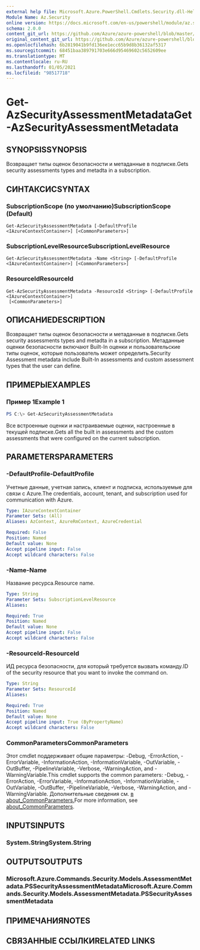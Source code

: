 ```yaml
---
external help file: Microsoft.Azure.PowerShell.Cmdlets.Security.dll-Help.xml
Module Name: Az.Security
online version: https://docs.microsoft.com/en-us/powershell/module/az.security/Get-AzSecurityAssessmentMetadata
schema: 2.0.0
content_git_url: https://github.com/Azure/azure-powershell/blob/master/src/Security/Security/help/Get-AzSecurityAssessmentMetadata.md
original_content_git_url: https://github.com/Azure/azure-powershell/blob/master/src/Security/Security/help/Get-AzSecurityAssessmentMetadata.md
ms.openlocfilehash: 6b2819041b9fd136ee1ecc65b9d8b36132af5317
ms.sourcegitcommit: 68451baa389791703e666d95469602c5652609ee
ms.translationtype: MT
ms.contentlocale: ru-RU
ms.lasthandoff: 01/05/2021
ms.locfileid: "98517718"
---
```

# <span data-ttu-id="0567b-101">Get-AzSecurityAssessmentMetadata</span><span class="sxs-lookup"><span data-stu-id="0567b-101">Get-AzSecurityAssessmentMetadata</span></span>

## <span data-ttu-id="0567b-102">SYNOPSIS</span><span class="sxs-lookup"><span data-stu-id="0567b-102">SYNOPSIS</span></span>
<span data-ttu-id="0567b-103">Возвращает типы оценок безопасности и метаданные в подписке.</span><span class="sxs-lookup"><span data-stu-id="0567b-103">Gets security assessments types and metadta in a subscription.</span></span>

## <span data-ttu-id="0567b-104">СИНТАКСИС</span><span class="sxs-lookup"><span data-stu-id="0567b-104">SYNTAX</span></span>

### <span data-ttu-id="0567b-105">SubscriptionScope (по умолчанию)</span><span class="sxs-lookup"><span data-stu-id="0567b-105">SubscriptionScope (Default)</span></span>
```
Get-AzSecurityAssessmentMetadata [-DefaultProfile <IAzureContextContainer>] [<CommonParameters>]
```

### <span data-ttu-id="0567b-106">SubscriptionLevelResource</span><span class="sxs-lookup"><span data-stu-id="0567b-106">SubscriptionLevelResource</span></span>
```
Get-AzSecurityAssessmentMetadata -Name <String> [-DefaultProfile <IAzureContextContainer>] [<CommonParameters>]
```

### <span data-ttu-id="0567b-107">ResourceId</span><span class="sxs-lookup"><span data-stu-id="0567b-107">ResourceId</span></span>
```
Get-AzSecurityAssessmentMetadata -ResourceId <String> [-DefaultProfile <IAzureContextContainer>]
 [<CommonParameters>]
```

## <span data-ttu-id="0567b-108">ОПИСАНИЕ</span><span class="sxs-lookup"><span data-stu-id="0567b-108">DESCRIPTION</span></span>
<span data-ttu-id="0567b-109">Возвращает типы оценок безопасности и метаданные в подписке.</span><span class="sxs-lookup"><span data-stu-id="0567b-109">Gets security assessments types and metadta in a subscription.</span></span> <span data-ttu-id="0567b-110">Метаданные оценки безопасности включают Built-In оценки и пользовательские типы оценок, которые пользователь может определить.</span><span class="sxs-lookup"><span data-stu-id="0567b-110">Security Assessment metadata include Built-In assessments and custom assessment types that the user can define.</span></span>

## <span data-ttu-id="0567b-111">ПРИМЕРЫ</span><span class="sxs-lookup"><span data-stu-id="0567b-111">EXAMPLES</span></span>

### <span data-ttu-id="0567b-112">Пример 1</span><span class="sxs-lookup"><span data-stu-id="0567b-112">Example 1</span></span>
```powershell
PS C:\> Get-AzSecurityAssessmentMetadata
```

<span data-ttu-id="0567b-113">Все встроенные оценки и настраиваемые оценки, настроенные в текущей подписке.</span><span class="sxs-lookup"><span data-stu-id="0567b-113">Gets all the built in assessments and the custom assessments that were configured on the current subscription.</span></span>

## <span data-ttu-id="0567b-114">PARAMETERS</span><span class="sxs-lookup"><span data-stu-id="0567b-114">PARAMETERS</span></span>

### <span data-ttu-id="0567b-115">-DefaultProfile</span><span class="sxs-lookup"><span data-stu-id="0567b-115">-DefaultProfile</span></span>
<span data-ttu-id="0567b-116">Учетные данные, учетная запись, клиент и подписка, используемые для связи с Azure.</span><span class="sxs-lookup"><span data-stu-id="0567b-116">The credentials, account, tenant, and subscription used for communication with Azure.</span></span>

```yaml
Type: IAzureContextContainer
Parameter Sets: (All)
Aliases: AzContext, AzureRmContext, AzureCredential

Required: False
Position: Named
Default value: None
Accept pipeline input: False
Accept wildcard characters: False
```

### <span data-ttu-id="0567b-117">-Name</span><span class="sxs-lookup"><span data-stu-id="0567b-117">-Name</span></span>
<span data-ttu-id="0567b-118">Название ресурса.</span><span class="sxs-lookup"><span data-stu-id="0567b-118">Resource name.</span></span>

```yaml
Type: String
Parameter Sets: SubscriptionLevelResource
Aliases:

Required: True
Position: Named
Default value: None
Accept pipeline input: False
Accept wildcard characters: False
```

### <span data-ttu-id="0567b-119">-ResourceId</span><span class="sxs-lookup"><span data-stu-id="0567b-119">-ResourceId</span></span>
<span data-ttu-id="0567b-120">ИД ресурса безопасности, для который требуется вызвать команду.</span><span class="sxs-lookup"><span data-stu-id="0567b-120">ID of the security resource that you want to invoke the command on.</span></span>

```yaml
Type: String
Parameter Sets: ResourceId
Aliases:

Required: True
Position: Named
Default value: None
Accept pipeline input: True (ByPropertyName)
Accept wildcard characters: False
```

### <span data-ttu-id="0567b-121">CommonParameters</span><span class="sxs-lookup"><span data-stu-id="0567b-121">CommonParameters</span></span>
<span data-ttu-id="0567b-122">Этот cmdlet поддерживает общие параметры: -Debug, -ErrorAction, -ErrorVariable, -InformationAction, -InformationVariable, -OutVariable, -OutBuffer, -PipelineVariable, -Verbose, -WarningAction, and -WarningVariable.</span><span class="sxs-lookup"><span data-stu-id="0567b-122">This cmdlet supports the common parameters: -Debug, -ErrorAction, -ErrorVariable, -InformationAction, -InformationVariable, -OutVariable, -OutBuffer, -PipelineVariable, -Verbose, -WarningAction, and -WarningVariable.</span></span> <span data-ttu-id="0567b-123">Дополнительные сведения см. [в about_CommonParameters.](http://go.microsoft.com/fwlink/?LinkID=113216)</span><span class="sxs-lookup"><span data-stu-id="0567b-123">For more information, see [about_CommonParameters](http://go.microsoft.com/fwlink/?LinkID=113216).</span></span>

## <span data-ttu-id="0567b-124">INPUTS</span><span class="sxs-lookup"><span data-stu-id="0567b-124">INPUTS</span></span>

### <span data-ttu-id="0567b-125">System.String</span><span class="sxs-lookup"><span data-stu-id="0567b-125">System.String</span></span>

## <span data-ttu-id="0567b-126">OUTPUTS</span><span class="sxs-lookup"><span data-stu-id="0567b-126">OUTPUTS</span></span>

### <span data-ttu-id="0567b-127">Microsoft.Azure.Commands.Security.Models.AssessmentMetadata.PSSecurityAssessmentMetadata</span><span class="sxs-lookup"><span data-stu-id="0567b-127">Microsoft.Azure.Commands.Security.Models.AssessmentMetadata.PSSecurityAssessmentMetadata</span></span>

## <span data-ttu-id="0567b-128">ПРИМЕЧАНИЯ</span><span class="sxs-lookup"><span data-stu-id="0567b-128">NOTES</span></span>

## <span data-ttu-id="0567b-129">СВЯЗАННЫЕ ССЫЛКИ</span><span class="sxs-lookup"><span data-stu-id="0567b-129">RELATED LINKS</span></span>

